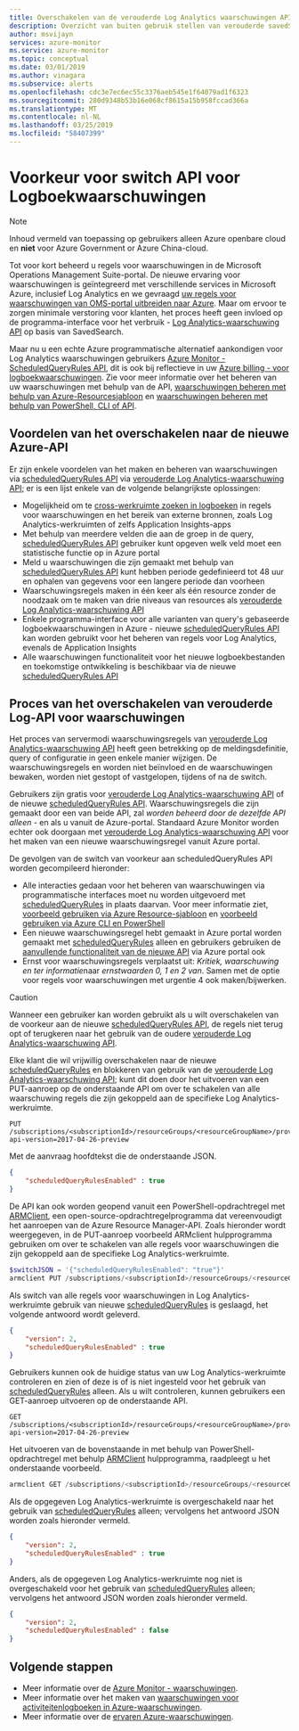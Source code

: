 ```yaml
---
title: Overschakelen van de verouderde Log Analytics waarschuwingen API in de nieuwe API voor Azure-waarschuwingen
description: Overzicht van buiten gebruik stellen van verouderde savedSearch op basis van Log Analytics-waarschuwing API en proces als u wilt overschakelen van regels voor waarschuwingen naar nieuwe ScheduledQueryRules API met details van algemene problemen van klanten-adressering.
author: msvijayn
services: azure-monitor
ms.service: azure-monitor
ms.topic: conceptual
ms.date: 03/01/2019
ms.author: vinagara
ms.subservice: alerts
ms.openlocfilehash: cdc3e7ec6ec55c3376aeb545e1f64079ad1f6323
ms.sourcegitcommit: 280d9348b53b16e068cf8615a15b958fccad366a
ms.translationtype: MT
ms.contentlocale: nl-NL
ms.lasthandoff: 03/25/2019
ms.locfileid: "58407399"
---
```

# <a name="switch-api-preference-for-log-alerts"></a>Voorkeur voor switch API voor Logboekwaarschuwingen

> [!NOTE]
> Inhoud vermeld van toepassing op gebruikers alleen Azure openbare cloud en **niet** voor Azure Government or Azure China-cloud.  

Tot voor kort beheerd u regels voor waarschuwingen in de Microsoft Operations Management Suite-portal. De nieuwe ervaring voor waarschuwingen is geïntegreerd met verschillende services in Microsoft Azure, inclusief Log Analytics en we gevraagd [uw regels voor waarschuwingen van OMS-portal uitbreiden naar Azure](alerts-extend.md). Maar om ervoor te zorgen minimale verstoring voor klanten, het proces heeft geen invloed op de programma-interface voor het verbruik - [Log Analytics-waarschuwing API](api-alerts.md) op basis van SavedSearch.

Maar nu u een echte Azure programmatische alternatief aankondigen voor Log Analytics waarschuwingen gebruikers [Azure Monitor - ScheduledQueryRules API](https://docs.microsoft.com/rest/api/monitor/scheduledqueryrules), dit is ook bij reflectieve in uw [Azure billing - voor logboekwaarschuwingen](alerts-unified-log.md#pricing-and-billing-of-log-alerts). Zie voor meer informatie over het beheren van uw waarschuwingen met behulp van de API, [waarschuwingen beheren met behulp van Azure-Resourcesjabloon](alerts-log.md#managing-log-alerts-using-azure-resource-template) en [waarschuwingen beheren met behulp van PowerShell, CLI of API](alerts-log.md#managing-log-alerts-using-powershell-cli-or-api).

## <a name="benefits-of-switching-to-new-azure-api"></a>Voordelen van het overschakelen naar de nieuwe Azure-API

Er zijn enkele voordelen van het maken en beheren van waarschuwingen via [scheduledQueryRules API](https://docs.microsoft.com/rest/api/monitor/scheduledqueryrules) via [verouderde Log Analytics-waarschuwing API](api-alerts.md); er is een lijst enkele van de volgende belangrijkste oplossingen:

- Mogelijkheid om te [cross-werkruimte zoeken in logboeken](../log-query/cross-workspace-query.md) in regels voor waarschuwingen en het bereik van externe bronnen, zoals Log Analytics-werkruimten of zelfs Application Insights-apps
- Met behulp van meerdere velden die aan de groep in de query, [scheduledQueryRules API](https://docs.microsoft.com/rest/api/monitor/scheduledqueryrules) gebruiker kunt opgeven welk veld moet een statistische functie op in Azure portal
- Meld u waarschuwingen die zijn gemaakt met behulp van [scheduledQueryRules API](https://docs.microsoft.com/rest/api/monitor/scheduledqueryrules) kunt hebben periode gedefinieerd tot 48 uur en ophalen van gegevens voor een langere periode dan voorheen
- Waarschuwingsregels maken in één keer als één resource zonder de noodzaak om te maken van drie niveaus van resources als [verouderde Log Analytics-waarschuwing API](api-alerts.md)
- Enkele programma-interface voor alle varianten van query's gebaseerde logboekwaarschuwingen in Azure - nieuwe [scheduledQueryRules API](https://docs.microsoft.com/rest/api/monitor/scheduledqueryrules) kan worden gebruikt voor het beheren van regels voor Log Analytics, evenals de Application Insights
- Alle waarschuwingen functionaliteit voor het nieuwe logboekbestanden en toekomstige ontwikkeling is beschikbaar via de nieuwe [scheduledQueryRules API](https://docs.microsoft.com/rest/api/monitor/scheduledqueryrules)

## <a name="process-of-switching-from-legacy-log-alerts-api"></a>Proces van het overschakelen van verouderde Log-API voor waarschuwingen

Het proces van servermodi waarschuwingsregels van [verouderde Log Analytics-waarschuwing API](api-alerts.md) heeft geen betrekking op de meldingsdefinitie, query of configuratie in geen enkele manier wijzigen. De waarschuwingsregels en worden niet beïnvloed en de waarschuwingen bewaken, worden niet gestopt of vastgelopen, tijdens of na de switch.

Gebruikers zijn gratis voor [verouderde Log Analytics-waarschuwing API](api-alerts.md) of de nieuwe [scheduledQueryRules API](https://docs.microsoft.com/rest/api/monitor/scheduledqueryrules). Waarschuwingsregels die zijn gemaakt door een van beide API, zal *worden beheerd door de dezelfde API alleen* - en als u vanuit de Azure-portal. Standaard Azure Monitor worden echter ook doorgaan met [verouderde Log Analytics-waarschuwing API](api-alerts.md) voor het maken van een nieuwe waarschuwingsregel vanuit Azure portal.

De gevolgen van de switch van voorkeur aan scheduledQueryRules API worden gecompileerd hieronder:

- Alle interacties gedaan voor het beheren van waarschuwingen via programmatische interfaces moet nu worden uitgevoerd met [scheduledQueryRules](https://docs.microsoft.com/rest/api/monitor/scheduledqueryrules) in plaats daarvan. Voor meer informatie ziet, [voorbeeld gebruiken via Azure Resource-sjabloon](alerts-log.md#managing-log-alerts-using-azure-resource-template) en [voorbeeld gebruiken via Azure CLI en PowerShell](alerts-log.md#managing-log-alerts-using-powershell-cli-or-api)
- Een nieuwe waarschuwingsregel hebt gemaakt in Azure portal worden gemaakt met [scheduledQueryRules](https://docs.microsoft.com/rest/api/monitor/scheduledqueryrules) alleen en gebruikers gebruiken de [aanvullende functionaliteit van de nieuwe API](#benefits-of-switching-to-new-azure-api) via Azure portal ook
- Ernst voor waarschuwingsregels verplaatst uit: *Kritiek, waarschuwing en ter informatie*naar *ernstwaarden 0, 1 en 2 van*. Samen met de optie voor regels voor waarschuwingen met urgentie 4 ook maken/bijwerken.

> [!CAUTION]
> Wanneer een gebruiker kan worden gebruikt als u wilt overschakelen van de voorkeur aan de nieuwe [scheduledQueryRules API](https://docs.microsoft.com/rest/api/monitor/scheduledqueryrules), de regels niet terug opt of terugkeren naar het gebruik van de oudere [verouderde Log Analytics-waarschuwing API](api-alerts.md).

Elke klant die wil vrijwillig overschakelen naar de nieuwe [scheduledQueryRules](https://docs.microsoft.com/rest/api/monitor/scheduledqueryrules) en blokkeren van gebruik van de [verouderde Log Analytics-waarschuwing API](api-alerts.md); kunt dit doen door het uitvoeren van een PUT-aanroep op de onderstaande API om over te schakelen van alle waarschuwing regels die zijn gekoppeld aan de specifieke Log Analytics-werkruimte.

```
PUT /subscriptions/<subscriptionId>/resourceGroups/<resourceGroupName>/providers/Microsoft.OperationalInsights/workspaces/<workspaceName>/alertsversion?api-version=2017-04-26-preview
```

Met de aanvraag hoofdtekst die de onderstaande JSON.

```json
{
    "scheduledQueryRulesEnabled" : true
}
```

De API kan ook worden geopend vanuit een PowerShell-opdrachtregel met [ARMClient](https://github.com/projectkudu/ARMClient), een open-source-opdrachtregelprogramma dat vereenvoudigt het aanroepen van de Azure Resource Manager-API. Zoals hieronder wordt weergegeven, in de PUT-aanroep voorbeeld ARMclient hulpprogramma gebruiken om over te schakelen van alle regels voor waarschuwingen die zijn gekoppeld aan de specifieke Log Analytics-werkruimte.

```PowerShell
$switchJSON = '{"scheduledQueryRulesEnabled": "true"}'
armclient PUT /subscriptions/<subscriptionId>/resourceGroups/<resourceGroupName>/providers/Microsoft.OperationalInsights/workspaces/<workspaceName>/alertsversion?api-version=2017-04-26-preview $switchJSON
```

Als switch van alle regels voor waarschuwingen in Log Analytics-werkruimte gebruik van nieuwe [scheduledQueryRules](https://docs.microsoft.com/rest/api/monitor/scheduledqueryrules) is geslaagd, het volgende antwoord wordt geleverd.

```json
{
    "version": 2,
    "scheduledQueryRulesEnabled" : true
}
```

Gebruikers kunnen ook de huidige status van uw Log Analytics-werkruimte controleren en zien of deze is of is niet ingesteld voor het gebruik van [scheduledQueryRules](https://docs.microsoft.com/rest/api/monitor/scheduledqueryrules) alleen. Als u wilt controleren, kunnen gebruikers een GET-aanroep uitvoeren op de onderstaande API.

```
GET /subscriptions/<subscriptionId>/resourceGroups/<resourceGroupName>/providers/Microsoft.OperationalInsights/workspaces/<workspaceName>/alertsversion?api-version=2017-04-26-preview
```

Het uitvoeren van de bovenstaande in met behulp van PowerShell-opdrachtregel met behulp [ARMClient](https://github.com/projectkudu/ARMClient) hulpprogramma, raadpleegt u het onderstaande voorbeeld.

```PowerShell
armclient GET /subscriptions/<subscriptionId>/resourceGroups/<resourceGroupName>/providers/Microsoft.OperationalInsights/workspaces/<workspaceName>/alertsversion?api-version=2017-04-26-preview
```

Als de opgegeven Log Analytics-werkruimte is overgeschakeld naar het gebruik van [scheduledQueryRules](https://docs.microsoft.com/rest/api/monitor/scheduledqueryrules) alleen; vervolgens het antwoord JSON worden zoals hieronder vermeld.

```json
{
    "version": 2,
    "scheduledQueryRulesEnabled" : true
}
```
Anders, als de opgegeven Log Analytics-werkruimte nog niet is overgeschakeld voor het gebruik van [scheduledQueryRules](https://docs.microsoft.com/rest/api/monitor/scheduledqueryrules) alleen; vervolgens het antwoord JSON worden zoals hieronder vermeld.

```json
{
    "version": 2,
    "scheduledQueryRulesEnabled" : false
}
```

## <a name="next-steps"></a>Volgende stappen

- Meer informatie over de [Azure Monitor - waarschuwingen](alerts-unified-log.md).
- Meer informatie over het maken van [waarschuwingen voor activiteitenlogboeken in Azure-waarschuwingen](alerts-log.md).
- Meer informatie over de [ervaren Azure-waarschuwingen](../../azure-monitor/platform/alerts-overview.md).
